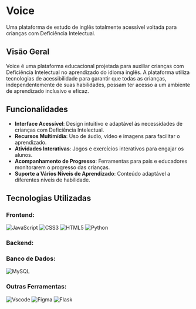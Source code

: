 # Voice

Uma plataforma de estudo de inglês totalmente acessível voltada para crianças com Deficiência Intelectual.

## Visão Geral

Voice é uma plataforma educacional projetada para auxiliar crianças com Deficiência Intelectual no aprendizado do idioma inglês. A plataforma utiliza tecnologias de acessibilidade para garantir que todas as crianças, independentemente de suas habilidades, possam ter acesso a um ambiente de aprendizado inclusivo e eficaz.

## Funcionalidades

- **Interface Acessível**: Design intuitivo e adaptável às necessidades de crianças com Deficiência Intelectual.
- **Recursos Multimídia**: Uso de áudio, vídeo e imagens para facilitar o aprendizado.
- **Atividades Interativas**: Jogos e exercícios interativos para engajar os alunos.
- **Acompanhamento de Progresso**: Ferramentas para pais e educadores monitorarem o progresso das crianças.
- **Suporte a Vários Níveis de Aprendizado**: Conteúdo adaptável a diferentes níveis de habilidade.

## Tecnologias Utilizadas

### Frontend:
![JavaScript](https://img.shields.io/badge/JavaScript-F7DF1E?style=for-the-badge&logo=javascript&logoColor=black)
![CSS3](https://img.shields.io/badge/CSS3-1572B6?style=for-the-badge&logo=css3&logoColor=white)
![HTML5](https://img.shields.io/badge/HTML5-E34F26?style=for-the-badge&logo=html5&logoColor=white)
![Python](https://img.shields.io/badge/python-3670A0?style=for-the-badge&logo=python&logoColor=ffdd54)
  
### Backend:

### Banco de Dados:
![MySQL](https://img.shields.io/badge/MySQL-00000F?style=for-the-badge&logo=mysql&logoColor=white)
  
### Outras Ferramentas: 
![Vscode](https://img.shields.io/badge/Vscode-007ACC?style=for-the-badge&logo=visual-studio-code&logoColor=white)
![Figma](https://img.shields.io/badge/Figma-696969?style=for-the-badge&logo=figma&logoColor=figma)
![Flask](https://img.shields.io/badge/flask-%23000.svg?style=for-the-badge&logo=flask&logoColor=white)
